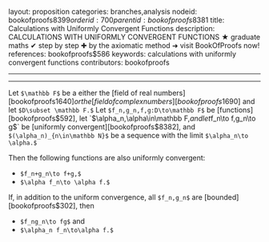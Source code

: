 layout: proposition
categories: branches,analysis
nodeid: bookofproofs$8399
orderid: 700
parentid: bookofproofs$8381
title: Calculations with Uniformly Convergent Functions
description: CALCULATIONS WITH UNIFORMLY CONVERGENT FUNCTIONS &#9733; graduate maths &#10004; step by step &#10010; by the axiomatic method &#10140; visit BookOfProofs now!
references: bookofproofs$586
keywords: calculations with uniformly convergent functions
contributors: bookofproofs

---


---

Let `$\mathbb F$` be a either the [field of real numbers][bookofproofs$1640] or the [field of complex numbers][bookofproofs$1690] and let `$D\subset \mathbb F.$` Let  `$f_n,g_n,f,g:D\to\mathbb F$` be [functions][bookofproofs$592], let `$\alpha_n,\alpha\in\mathbb F,$` and let `$f_n\to f,$` `$g_n\to g$` be [uniformly convergent][bookofproofs$8382], and `$(\alpha_n)_{n\in\mathbb N}$` be a sequence with the limit `$\alpha_n\to \alpha.$`

Then the following functions are also uniformly convergent:

* `$f_n+g_n\to f+g,$`
* `$\alpha f_n\to \alpha f.$`

If, in addition to the uniform convergence, all `$f_n,g_n$` are [bounded][bookofproofs$302], then

* `$f_ng_n\to fg$` and
* `$\alpha_n f_n\to\alpha f.$`
